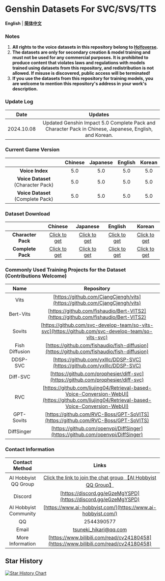 # Genshin Datasets For SVC/SVS/TTS
**English** | [**简体中文**](./README_CN.md)

### Notes

1. **All rights to the voice datasets in this repository belong to [HoYoverse](https://www.hoyoverse.com/).**
2. **The datasets are only for secondary creation & model training and must not be used for any commercial purposes. It is prohibited to produce content that violates laws and regulations with models trained using datasets from this repository, and redistribution is not allowed. If misuse is discovered, public access will be terminated!**
3. **If you use the datasets from this repository for training models, you are welcome to mention this repository's address in your work's description.**

### Update Log

|    Date    |                           Updates                            |
| :--------: | :----------------------------------------------------------: |
| 2024.10.08 | Updated Genshin Impact 5.0 Complete Pack and Character Pack in Chinese, Japanese, English, and Korean. |

### Current Game Version

|                                    | Chinese | Japanese | English | Korean |
| :--------------------------------: | :-----: | :------: | :-----: | :----: |
|          **Voice Index**           |   5.0   |   5.0    |   5.0   |  5.0   |
| **Voice Dataset** (Character Pack) |   5.0   |   5.0    |   5.0   |  5.0   |
| **Voice Dataset** (Complete Pack)  |   5.0   |   5.0    |   5.0   |  5.0   |

### Dataset Download

|                    |                           Chinese                            |                           Japanese                           |                           English                            |                            Korean                            |
| :----------------: | :----------------------------------------------------------: | :----------------------------------------------------------: | :----------------------------------------------------------: | :----------------------------------------------------------: |
| **Character Pack** | [Click to get](https://pan.ai-hobbyist.com/GL/Genshin%20Datasets/%E4%B8%AD%E6%96%87%20-%20Chinese) | [Click to get](https://pan.ai-hobbyist.com/GL/Genshin%20Datasets/%E6%97%A5%E8%AF%AD%20-%20Japanese) | [Click to get](https://pan.ai-hobbyist.com/GL/Genshin%20Datasets/%E8%8B%B1%E8%AF%AD%20-%20English) | [Click to get](https://pan.ai-hobbyist.com/GL/Genshin%20Datasets/%E9%9F%A9%E8%AF%AD%20-%20Korean) |
| **Complete Pack**  | [Click to get](https://modelscope.cn/datasets/aihobbyist/Genshin_Dataset/resolve/master/Genshin5.0_CN.7z) | [Click to get](https://modelscope.cn/datasets/aihobbyist/Genshin_Dataset/resolve/master/Genshin5.0_JP.7z) | [Click to get](https://modelscope.cn/datasets/aihobbyist/Genshin_Dataset/resolve/master/Genshin5.0_EN.7z) | [Click to get](https://modelscope.cn/datasets/aihobbyist/Genshin_Dataset/resolve/master/Genshin5.0_KR.7z) |

### Commonly Used Training Projects for the Dataset (Contributions Welcome)

|      Name      |                          Repository                          |
| :------------: | :----------------------------------------------------------: |
|      Vits      | [https://github.com/CjangCjengh/vits](https://github.com/CjangCjengh/vits) |
|   Bert-Vits    | [https://github.com/fishaudio/Bert-VITS2](https://github.com/fishaudio/Bert-VITS2) |
|     Sovits     | [https://github.com/svc-develop-team/so-vits-svc](https://github.com/svc-develop-team/so-vits-svc) |
| Fish Diffusion | [https://github.com/fishaudio/fish-diffusion](https://github.com/fishaudio/fish-diffusion) |
|    DDSP-SVC    | [https://github.com/yxlllc/DDSP-SVC](https://github.com/yxlllc/DDSP-SVC) |
|    Diff-SVC    | [https://github.com/prophesier/diff-svc](https://github.com/prophesier/diff-svc) |
|      RVC       | [https://github.com/liujing04/Retrieval-based-Voice-Conversion-WebUI](https://github.com/liujing04/Retrieval-based-Voice-Conversion-WebUI) |
|   GPT-Sovits   | [https://github.com/RVC-Boss/GPT-SoVITS](https://github.com/RVC-Boss/GPT-SoVITS) |
|   DiffSinger   | [https://github.com/openvpi/DiffSinger](https://github.com/openvpi/DiffSinger) |

### Contact Information

|     Contact Method     |                            Links                             |
| :--------------------: | :----------------------------------------------------------: |
|  AI Hobbyist QQ Group  | [Click the link to join the chat group 【AI Hobbyist QQ Group】](https://qm.qq.com/q/XrzbluTUAs) |
| Discord | [https://discord.gg/eGzeMgYSPD](https://discord.gg/eGzeMgYSPD) |
| AI Hobbyist Community  | [https://www.ai-hobbyist.com/](https://www.ai-hobbyist.com/) |
|           QQ           |                          2544390577                          |
|         Email          |                    tsuneki_hikari@qq.com                     |
|    More Information    | [https://www.bilibili.com/read/cv24180458](https://www.bilibili.com/read/cv24180458) |

## Star History

[![Star History Chart](https://api.star-history.com/svg?repos=AI-Hobbyist/Genshin_Datasets&type=Date)](https://star-history.com/#AI-Hobbyist/Genshin_Datasets&Date)
